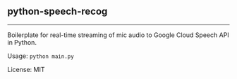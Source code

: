 ## python-speech-recog

-------------------

Boilerplate for real-time streaming of mic audio to Google Cloud Speech API in Python.

Usage: `python main.py`

License: MIT
